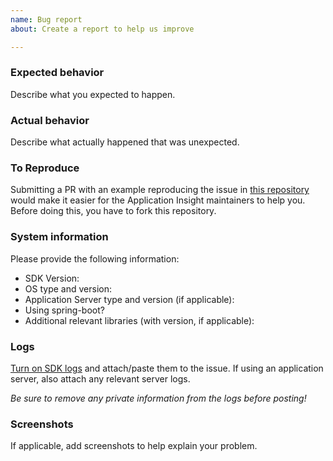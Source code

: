 ```yaml
---
name: Bug report
about: Create a report to help us improve

---
```


### Expected behavior
Describe what you expected to happen.

### Actual behavior
Describe what actually happened that was unexpected.

### To Reproduce

Submitting a PR with an example reproducing the issue in [this repository](https://github.com/microsoft/ApplicationInsights-Java-Repros) would make it easier for the Application Insight maintainers to help you. Before doing this, you have to fork this repository.

### System information
Please provide the following information:
 - SDK Version:
 - OS type and version:
 - Application Server type and version (if applicable):
 - Using spring-boot?
 - Additional relevant libraries (with version, if applicable):

### Logs
[Turn on SDK logs](https://docs.microsoft.com/en-us/azure/application-insights/app-insights-java-troubleshoot#debug-data-from-the-sdk) and attach/paste them to the issue. If using an application server, also attach any relevant server logs.

_Be sure to remove any private information from the logs before posting!_

### Screenshots
If applicable, add screenshots to help explain your problem.
